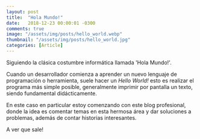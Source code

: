 ```yaml
---
layout: post
title:  "Hola Mundo!"
date:   2018-12-23 00:00:01 -0300
comments: true
image: "/assets/img/posts/hello_world.webp"
thumbnail: "/assets/img/posts/hello_world.jpg"
categories: [Article]
---
```


Siguiendo la clásica costumbre informática llamada 'Hola Mundo!'.
 
Cuando un desarrollador comienza a aprender un nuevo lenguaje de programación o herramienta, suele hacer un 
_Hello World!_ esto es realizar el programa más simple posible, generalmente imprimir por pantalla un texto, 
siendo fundamental didácticamente.

En este caso en particular estoy comenzando con este blog profesional, donde la idea es comentar temas en esta
hermosa área y dar soluciones a problemas, además de contar historias interesantes.
 
A ver que sale!
